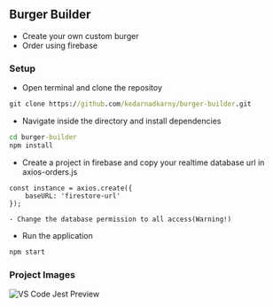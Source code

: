 ## Burger Builder

- Create your own custom burger
- Order using firebase

### Setup

- Open terminal and clone the repositoy
```cmd
git clone https://github.com/kedarnadkarny/burger-builder.git
```

- Navigate inside the directory and install dependencies
```cmd
cd burger-builder
npm install
```

- Create a project in firebase and copy your realtime database url in axios-orders.js
```
const instance = axios.create({
    baseURL: 'firestore-url'
});

- Change the database permission to all access(Warning!)

```
- Run the application
```cmd
npm start
```

### Project Images

![VS Code Jest Preview](https://cloud.githubusercontent.com/assets/49038/20795349/a032308a-b7c8-11e6-9b34-7eeac781003f.png)
